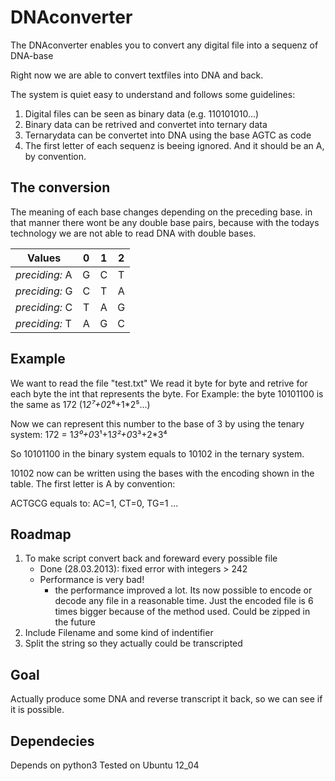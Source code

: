 DNAconverter
============
The DNAconverter enables you to convert any digital file into a sequenz of DNA-base

Right now we are able to convert textfiles into DNA and back.

The system is quiet easy to understand and follows some guidelines:

1. Digital files can be seen as binary data (e.g. 110101010...)
2. Binary data can be retrived and convertet into ternary data
3. Ternarydata can be convertet into DNA using the base AGTC as code
4. The first letter of each sequenz is beeing ignored. And it should be an A, by convention.



The conversion 
--------------
The meaning of each base changes depending on the preceding base. in that manner there wont be any double base pairs, because with the todays technology we are not able to read DNA with double bases.

| Values    | 0 | 1 | 2 |
|-----------|:---:|:---:|:---:|
|*preciding:* A | G | C | T |
|*preciding:* G | C | T | A |
|*preciding:* C | T | A | G |
|*preciding:* T | A | G | C |



Example
-------

We want to read the file "test.txt"
We read it byte for byte and retrive for each byte the int that represents the byte.
For Example: the byte 10101100 is the same as 172
(1*2⁷+0*2⁶+1*2⁵...)

Now we can represent this number to the base of 3 by using the tenary system:
172 = 1*3⁰+0*3¹+1*3²+0*3³+2*3⁴

So 10101100 in the binary system equals to 10102 in the ternary system.

10102 now can be written using the bases with the encoding shown in the table. The first letter is A by convention:

ACTGCG equals to: AC=1, CT=0, TG=1 ...


Roadmap
-------
1. To make script convert back and foreward every possible file
	- Done (28.03.2013): fixed error with integers > 242
	- Performance is very bad!
		- the performance improved a lot. Its now possible to encode or decode any file in a reasonable time. Just the encoded file is 6 times bigger because of the method used. Could be zipped in the future
2. Include Filename and some kind of indentifier
3. Split the string so they actually could be transcripted

Goal
----
Actually produce some DNA and reverse transcript it back, so we can see if it is possible.

Dependecies
-----------
Depends on python3
Tested on Ubuntu 12_04
